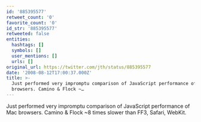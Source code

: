```yaml
---
id: '885395577'
retweet_count: '0'
favorite_count: '0'
id_str: '885395577'
retweeted: false
entities:
  hashtags: []
  symbols: []
  user_mentions: []
  urls: []
original_url: https://twitter.com/jth/status/885395577
date: '2008-08-12T17:00:37.000Z'
title: >-
  Just performed very impromptu comparison of JavaScript performance of Mac
  browsers. Camino & Flock ~…
---
```


Just performed very impromptu comparison of JavaScript performance of Mac browsers. Camino & Flock ~8 times slower than FF3, Safari, WebKit.